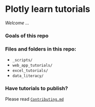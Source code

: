 # Plotly learn tutorials

*Welcome ...*

### Goals of this repo



### Files and folders in this repo:

- `_scripts/` 
- `web_app_tutorials/`
- `excel_tutorials/`
- `data_literacy/`

### Have tutorials to publish?

Please read [`Contributing.md`](./Contibuting.md)
